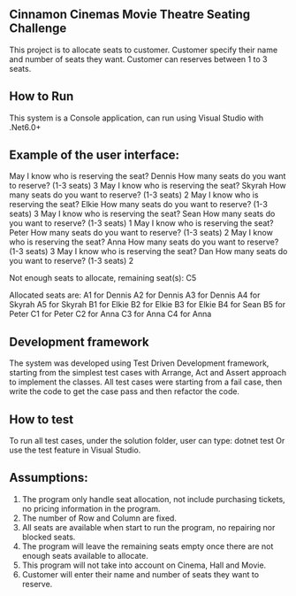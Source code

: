 ## Cinnamon Cinemas Movie Theatre Seating Challenge

This project is to allocate seats to customer. Customer specify their name and number of seats they want. Customer can reserves between 1 to 3 seats.

## How to Run

This system is a Console application, can run using Visual Studio with .Net6.0+

## Example of the user interface:

May I know who is reserving the seat?
Dennis
How many seats do you want to reserve? (1-3 seats)
3
May I know who is reserving the seat?
Skyrah
How many seats do you want to reserve? (1-3 seats)
2
May I know who is reserving the seat?
Elkie
How many seats do you want to reserve? (1-3 seats)
3
May I know who is reserving the seat?
Sean
How many seats do you want to reserve? (1-3 seats)
1
May I know who is reserving the seat?
Peter
How many seats do you want to reserve? (1-3 seats)
2
May I know who is reserving the seat?
Anna
How many seats do you want to reserve? (1-3 seats)
3
May I know who is reserving the seat?
Dan
How many seats do you want to reserve? (1-3 seats)
2

Not enough seats to allocate, remaining seat(s):
C5

Allocated seats are:
A1 for Dennis
A2 for Dennis
A3 for Dennis
A4 for Skyrah
A5 for Skyrah
B1 for Elkie
B2 for Elkie
B3 for Elkie
B4 for Sean
B5 for Peter
C1 for Peter
C2 for Anna
C3 for Anna
C4 for Anna

## Development framework
The system was developed using Test Driven Development framework, starting from the simplest test cases with Arrange, Act and Assert approach to implement the classes. All test cases were starting from a fail case, then write the code to get the case pass and then refactor the code. 

## How to test
To run all test cases, under the solution folder, user can type: dotnet test
Or use the test feature in Visual Studio.

## Assumptions:
1. The program only handle seat allocation, not include purchasing tickets, no pricing information in the program.
2. The number of Row and Column are fixed.
3. All seats are available when start to run the program, no repairing nor blocked seats.
4. The program will leave the remaining seats empty once there are not enough seats available to allocate.
5. This program will not take into account on Cinema, Hall and Movie.
6. Customer will enter their name and number of seats they want to reserve.



